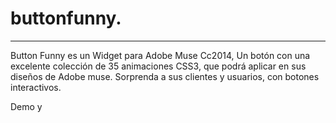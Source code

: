buttonfunny.
===========
* * *

Button Funny es un Widget para Adobe Muse Cc2014, Un botón con una excelente colección de 35 animaciones CSS3, que podrá aplicar en sus diseños de Adobe muse. Sorprenda a sus clientes y usuarios, con botones interactivos.

Demo y 
